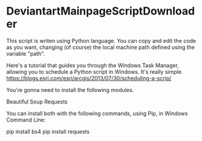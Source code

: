 # DeviantartMainpageScriptDownloader
This script is writen using Python language.
You can copy and edit the code as you want, changing (of course) the local machine path defined using the variable "path".

Here's a tutorial that guides you through the Windows Task Manager, allowing you to schedule a Python script in Windows. It's really simple.
https://blogs.esri.com/esri/arcgis/2013/07/30/scheduling-a-scrip/

You're gonna need to install the following modules.

Beautiful Soup
Requests

You can install both with the following commands, using Pip, in Windows Command Line:

pip install bs4
pip install requests
